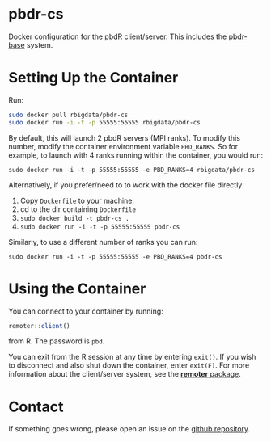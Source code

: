 # pbdr-cs

Docker configuration for the pbdR client/server. This includes the [pbdr-base](https://github.com/RBigData/docker/tree/master/devel/base) system.



# Setting Up the Container

Run:

```bash
sudo docker pull rbigdata/pbdr-cs
sudo docker run -i -t -p 55555:55555 rbigdata/pbdr-cs
```

By default, this will launch 2 pbdR servers (MPI ranks).  To modify this number, modify the container environment variable `PBD_RANKS`.  So for example, to launch with 4 ranks running within the container, you would run:

```
sudo docker run -i -t -p 55555:55555 -e PBD_RANKS=4 rbigdata/pbdr-cs
```

Alternatively, if you prefer/need to to work with the docker file directly:

1. Copy `Dockerfile` to your machine.
2. cd to the dir containing `Dockerfile`
3. `sudo docker build -t pbdr-cs .`
4. `sudo docker run -i -t -p 55555:55555 pbdr-cs`

Similarly, to use a different number of ranks you can run:

```
sudo docker run -i -t -p 55555:55555 -e PBD_RANKS=4 pbdr-cs
```



# Using the Container

You can connect to your container by running:

```r
remoter::client()
```

from R. The password is `pbd`.

You can exit from the R session at any time by entering `exit()`. If you wish to disconnect and also shut down the container, enter `exit(F)`.  For more information about the client/server system, see the [**remoter** package](https://github.com/RBigData/remoter).



# Contact

If something goes wrong, please open an issue on the [github repository](https://github.com/RBigData/docker).
